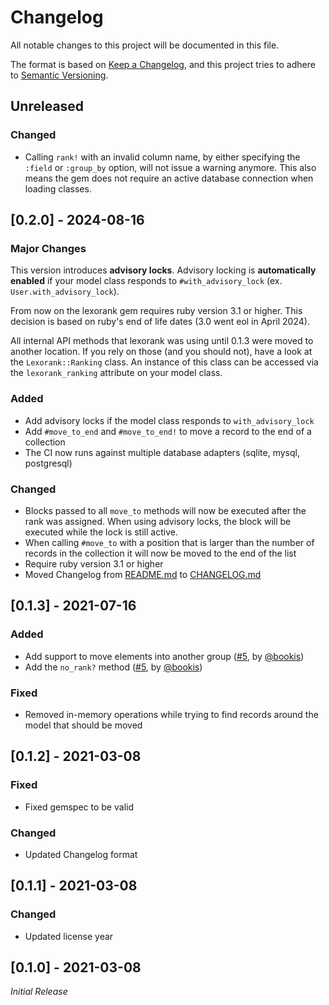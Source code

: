 # Changelog

All notable changes to this project will be documented in this file.

The format is based on [Keep a Changelog](https://keepachangelog.com/en/1.1.0/),
and this project tries to adhere to [Semantic Versioning](https://semver.org/spec/v2.0.0.html).

## Unreleased

### Changed

* Calling `rank!` with an invalid column name, by either specifying the `:field` or `:group_by` option, will not issue a warning anymore. This also means the gem does not require an active database connection when loading classes.

## [0.2.0] - 2024-08-16

### Major Changes

This version introduces **advisory locks**. Advisory locking is **automatically enabled** if your model class responds to `#with_advisory_lock` (ex. `User.with_advisory_lock`).

From now on the lexorank gem requires ruby version 3.1 or higher. This decision is based on ruby's end of life dates (3.0 went eol in April 2024).

All internal API methods that lexorank was using until 0.1.3 were moved to another location. If you rely on those (and you should not), have a look at the `Lexorank::Ranking` class. An instance of this class can be accessed via the `lexorank_ranking` attribute on your model class.

### Added

- Add advisory locks if the model class responds to `with_advisory_lock`
- Add `#move_to_end` and `#move_to_end!` to move a record to the end of a collection
- The CI now runs against multiple database adapters (sqlite, mysql, postgresql)

### Changed

- Blocks passed to all `move_to` methods will now be executed after the rank was assigned. When using advisory locks, the block will be executed while the lock is still active.
- When calling `#move_to` with a position that is larger than the number of records in the collection it will now be moved to the end of the list
- Require ruby version 3.1 or higher
- Moved Changelog from [README.md](https://github.com/richardboehme/lexorank/blob/main/README.md) to [CHANGELOG.md](https://github.com/richardboehme/lexorank/blob/main/CHANGELOG.md)

## [0.1.3] - 2021-07-16

### Added

- Add support to move elements into another group ([#5](https://github.com/richardboehme/lexorank/pull/5), by [@bookis](https://github.com/bookis))
- Add the `no_rank?` method ([#5](https://github.com/richardboehme/lexorank/pull/5), by [@bookis](https://github.com/bookis))

### Fixed

- Removed in-memory operations while trying to find records around the model that should be moved

## [0.1.2] - 2021-03-08

### Fixed

- Fixed gemspec to be valid

### Changed

- Updated Changelog format

## [0.1.1] - 2021-03-08

### Changed

- Updated license year

## [0.1.0] - 2021-03-08

*Initial Release*
